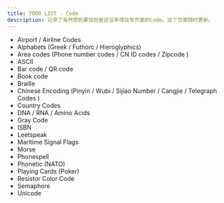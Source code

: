 ```yaml
---
title: TODO LIST - Code
description: 记录了虽然想到要加但是还没来得及写页面的Code。这个页面随时更新。
---
```


- Airport / Airline Codes
- Alphabets (Greek / Futhorc / Hieroglyphics)
- Area codes (Phone number codes / CN ID codes / Zipcode )
- ASCII
- Bar code / QR code
- Book code
- Braille
- Chinese Encoding (Pinyin / Wubi / Sijiao Number / Cangjie / Telegraph Codes )
- Country Codes
- DNA / RNA / Amino Acids
- Gray Code
- ISBN
- Leetspeak
- Maritime Signal Flags
- Morse
- Phonespell
- Phonetic (NATO)
- Playing Cards (Poker)
- Resistor Color Code
- Semaphore
- Unicode
